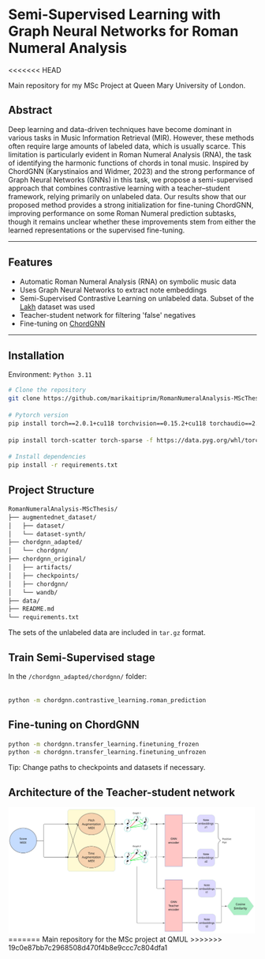 # Semi-Supervised Learning with Graph Neural Networks for Roman Numeral Analysis
<<<<<<< HEAD

Main repository for my MSc Project at Queen Mary University of London. 

## Abstract
Deep learning and data-driven techniques have become dominant in various tasks in Music Information Retrieval (MIR). However, these methods often require large amounts of labeled data, which is usually scarce. This limitation is particularly evident in Roman Numeral Analysis (RNA), the task of identifying the harmonic functions of chords in tonal music. Inspired by ChordGNN (Karystinaios and Widmer, 2023) and the strong performance of Graph Neural Networks (GNNs) in this task, we propose a semi-supervised approach that combines contrastive learning with a teacher–student framework, relying primarily on unlabeled data. Our results show that our proposed method provides a strong initialization for fine-tuning ChordGNN, improving performance on some Roman Numeral prediction subtasks, though it remains unclear whether these improvements stem from either the learned representations or the supervised fine-tuning. 

---

## Features
- Automatic Roman Numeral Analysis (RNA) on symbolic music data
- Uses Graph Neural Networks to extract note embeddings
- Semi-Supervised Contrastive Learning on unlabeled data. Subset of the [Lakh](https://colinraffel.com/projects/lmd/) dataset was used
- Teacher-student network for filtering 'false' negatives
- Fine-tuning on [ChordGNN](https://github.com/manoskary/ChordGNN)

---

## Installation

Environment: `Python 3.11`

```bash
# Clone the repository
git clone https://github.com/marikaitiprim/RomanNumeralAnalysis-MScThesis.git

# Pytorch version
pip install torch==2.0.1+cu118 torchvision==0.15.2+cu118 torchaudio==2.0.2+cu118 -f https://download.pytorch.org/whl/torch_stable.html

pip install torch-scatter torch-sparse -f https://data.pyg.org/whl/torch-2.0.1+cu118.html

# Install dependencies
pip install -r requirements.txt

```

## Project Structure
```bash
RomanNumeralAnalysis-MScThesis/
├── augmentednet_dataset/
│   ├── dataset/
│   └── dataset-synth/
├── chordgnn_adapted/
│   └── chordgnn/
├── chordgnn_original/
│   ├── artifacts/
│   ├── checkpoints/
│   ├── chordgnn/
│   └── wandb/
├── data/
├── README.md
└── requirements.txt
```

The sets of the unlabeled data are included in `tar.gz` format. 

## Train Semi-Supervised stage

In the `/chordgnn_adapted/chordgnn/` folder:

```bash

python -m chordgnn.contrastive_learning.roman_prediction

```

## Fine-tuning on ChordGNN
```bash
python -m chordgnn.transfer_learning.finetuning_frozen
python -m chordgnn.transfer_learning.finetuning_unfrozen
```

Tip: Change paths to checkpoints and datasets if necessary.

## Architecture of the Teacher-student network

<img src="teacher.jpg" alt="Teacher-student network" width="500"/>
=======
Main repository for the MSc project at QMUL
>>>>>>> 19c0e87bb7c2968508d470f4b8e9ccc7c804dfa1
